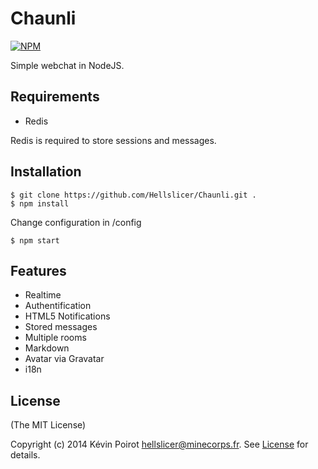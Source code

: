 Chaunli
=======
[![NPM](https://nodei.co/npm/chaunli.png?downloads=true)](https://nodei.co/npm/chaunli/)

Simple webchat in NodeJS.

## Requirements

* Redis

Redis is required to store sessions and messages.

## Installation

```
$ git clone https://github.com/Hellslicer/Chaunli.git .
$ npm install
```

Change configuration in /config

```
$ npm start
```

## Features

* Realtime
* Authentification
* HTML5 Notifications
* Stored messages
* Multiple rooms
* Markdown
* Avatar via Gravatar
* i18n

## License

(The MIT License)

Copyright (c) 2014 Kévin Poirot <hellslicer@minecorps.fr>. See [License](https://github.com/hellslicer/chaunli/blob/master/LICENSE) for details.
